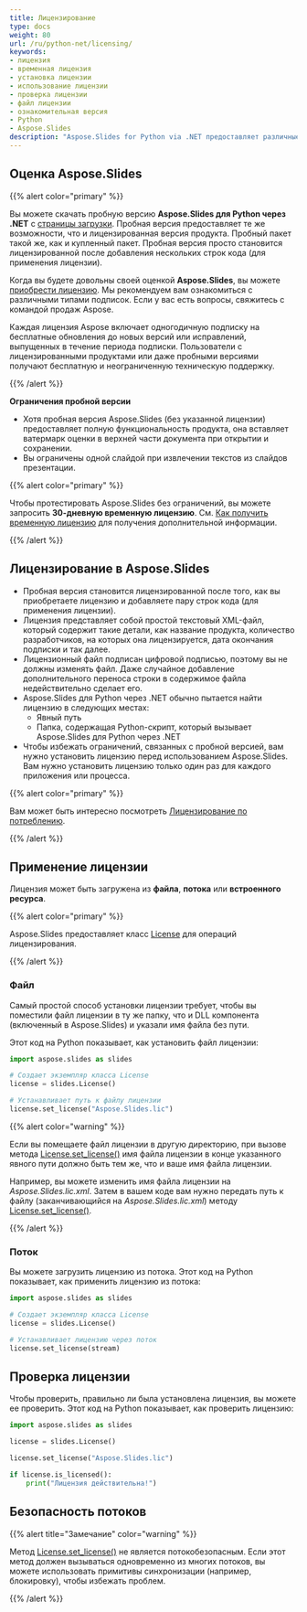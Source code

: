 ```yaml
---
title: Лицензирование
type: docs
weight: 80
url: /ru/python-net/licensing/
keywords:
- лицензия
- временная лицензия
- установка лицензии
- использование лицензии
- проверка лицензии
- файл лицензии
- ознакомительная версия
- Python
- Aspose.Slides
description: "Aspose.Slides for Python via .NET предоставляет различные планы для покупки и предлагает бесплатную пробную версию и 30-дневную временную лицензию для оценки с использованием политик лицензирования и подписки."
---
```


## **Оценка Aspose.Slides**

{{% alert color="primary" %}} 

Вы можете скачать пробную версию **Aspose.Slides для Python через .NET** с [страницы загрузки](https://pypi.org/project/Aspose.Slides/). Пробная версия предоставляет те же возможности, что и лицензированная версия продукта. Пробный пакет такой же, как и купленный пакет. Пробная версия просто становится лицензированной после добавления нескольких строк кода (для применения лицензии).

Когда вы будете довольны своей оценкой **Aspose.Slides**, вы можете [приобрести лицензию](https://purchase.aspose.com/buy). Мы рекомендуем вам ознакомиться с различными типами подписок. Если у вас есть вопросы, свяжитесь с командой продаж Aspose.

Каждая лицензия Aspose включает одногодичную подписку на бесплатные обновления до новых версий или исправлений, выпущенных в течение периода подписки. Пользователи с лицензированными продуктами или даже пробными версиями получают бесплатную и неограниченную техническую поддержку.

{{% /alert %}} 

**Ограничения пробной версии**

* Хотя пробная версия Aspose.Slides (без указанной лицензии) предоставляет полную функциональность продукта, она вставляет ватермарк оценки в верхней части документа при открытии и сохранении.
* Вы ограничены одной слайдой при извлечении текстов из слайдов презентации.

{{% alert color="primary" %}} 

Чтобы протестировать Aspose.Slides без ограничений, вы можете запросить **30-дневную временную лицензию**. См. [Как получить временную лицензию](https://purchase.aspose.com/temporary-license) для получения дополнительной информации.

{{% /alert %}}

## **Лицензирование в Aspose.Slides**

* Пробная версия становится лицензированной после того, как вы приобретаете лицензию и добавляете пару строк кода (для применения лицензии).
* Лицензия представляет собой простой текстовый XML-файл, который содержит такие детали, как название продукта, количество разработчиков, на которых она лицензируется, дата окончания подписки и так далее.
* Лицензионный файл подписан цифровой подписью, поэтому вы не должны изменять файл. Даже случайное добавление дополнительного переноса строки в содержимое файла недействительно сделает его.
* Aspose.Slides для Python через .NET обычно пытается найти лицензию в следующих местах:
  * Явный путь
  * Папка, содержащая Python-скрипт, который вызывает Aspose.Slides для Python через .NET
* Чтобы избежать ограничений, связанных с пробной версией, вам нужно установить лицензию перед использованием Aspose.Slides. Вам нужно установить лицензию только один раз для каждого приложения или процесса.

{{% alert color="primary" %}} 

Вам может быть интересно посмотреть [Лицензирование по потреблению](/slides/ru/python-net/metered-licensing/).

{{% /alert %}} 


## **Применение лицензии**

Лицензия может быть загружена из **файла**, **потока** или **встроенного ресурса**. 

{{% alert color="primary" %}}

Aspose.Slides предоставляет класс [License](https://reference.aspose.com/slides/python-net/aspose.slides/license/) для операций лицензирования.

{{% /alert %}} 

### **Файл**

Самый простой способ установки лицензии требует, чтобы вы поместили файл лицензии в ту же папку, что и DLL компонента (включенный в Aspose.Slides) и указали имя файла без пути.

Этот код на Python показывает, как установить файл лицензии:

``` python
import aspose.slides as slides

# Создает экземпляр класса License 
license = slides.License()

# Устанавливает путь к файлу лицензии
license.set_license("Aspose.Slides.lic")
```

{{% alert color="warning" %}} 

Если вы помещаете файл лицензии в другую директорию, при вызове метода [License.set_license()](https://reference.aspose.com/slides/python-net/aspose.slides/license/) имя файла лицензии в конце указанного явного пути должно быть тем же, что и ваше имя файла лицензии.

Например, вы можете изменить имя файла лицензии на *Aspose.Slides.lic.xml*. Затем в вашем коде вам нужно передать путь к файлу (заканчивающийся на *Aspose.Slides.lic.xml*) методу [License.set_license()](https://reference.aspose.com/slides/python-net/aspose.slides/license/).

{{% /alert %}}

### **Поток**

Вы можете загрузить лицензию из потока. Этот код на Python показывает, как применить лицензию из потока:

``` python
import aspose.slides as slides

# Создает экземпляр класса License 
license = slides.License()

# Устанавливает лицензию через поток
license.set_license(stream)
```

## **Проверка лицензии**

Чтобы проверить, правильно ли была установлена лицензия, вы можете ее проверить. Этот код на Python показывает, как проверить лицензию:

```python
import aspose.slides as slides

license = slides.License()

license.set_license("Aspose.Slides.lic")

if license.is_licensed():
    print("Лицензия действительна!")
```

## **Безопасность потоков**

{{% alert title="Замечание" color="warning" %}} 

Метод [License.set_license()](https://reference.aspose.com/slides/python-net/aspose.slides/license/) не является потокобезопасным. Если этот метод должен вызываться одновременно из многих потоков, вы можете использовать примитивы синхронизации (например, блокировку), чтобы избежать проблем. 

{{% /alert %}}